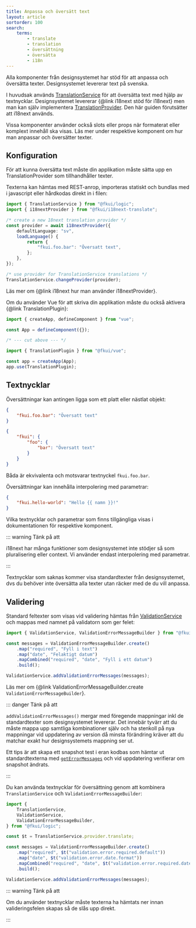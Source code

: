```yaml
---
title: Anpassa och översätt text
layout: article
sortorder: 100
search:
    terms:
        - translate
        - translation
        - översättning
        - översätta
        - i18n
---
```


Alla komponenter från designsystemet har stöd för att anpassa och översätta texter.
Designsystemet levererar text på svenska.

I huvudsak används [TranslationService][TranslationService] för att översätta text med hjälp av textnycklar.
Designsystemet levererar {@link i18next stöd för i18next} men man kan själv implementera [TranslationProvider][TranslationProvider].
Den här guiden förutsätter att i18next används.

Vissa komponenter använder också slots eller props när formaterat eller komplext innehåll ska visas.
Läs mer under respektive komponent om hur man anpassar och översätter texter.

## Konfiguration

För att kunna översätta text måste din applikation måste sätta upp en TranslationProvider som tillhandhåller texter.

Texterna kan hämtas med REST-anrop, importeras statiskt och bundlas med i javascript eller hårdkodas direkt in i filen:

```ts
import { TranslationService } from "@fkui/logic";
import { i18nextProvider } from "@fkui/i18next-translate";

/* create a new 18next translation provider */
const provider = await i18nextProvider({
    defaultLanguage: "sv",
    loadLanguage() {
        return {
            "fkui.foo.bar": "Översatt text",
        };
    },
});

/* use provider for TranslationService translations */
TranslationService.changeProvider(provider);
```

Läs mer om {@link i18next hur man använder i18nextProvider}.

Om du använder Vue för att skriva din applikation måste du också aktivera {@link TranslationPlugin}:

```ts
import { createApp, defineComponent } from "vue";

const App = defineComponent({});

/* --- cut above --- */

import { TranslationPlugin } from "@fkui/vue";

const app = createApp(App);
app.use(TranslationPlugin);
```

## Textnycklar

Översättningar kan antingen ligga som ett platt eller nästlat objekt:

```json
{
    "fkui.foo.bar": "Översatt text"
}
```

```json
{
    "fkui": {
        "foo": {
            "bar": "Översatt text"
        }
    }
}
```

Båda är ekvivalenta och motsvarar textnyckel `fkui.foo.bar`.

Översättningar kan innehålla interpolering med parametrar:

```json
{
    "fkui.hello-world": "Hello {{ namn }}!"
}
```

Vilka textnycklar och parametrar som finns tillgängliga visas i dokumentationen för respektive komponent.

::: warning Tänk på att

i18next har många funktioner som designsystemet inte stödjer så som pluralisering eller context.
Vi använder endast interpolering med parametrar.

:::

Textnycklar som saknas kommer visa standardtexter från designsystemet, dvs du behöver inte översätta alla texter utan räcker med de du vill anpassa.

## Validering

Standard feltexter som visas vid validering hämtas från [ValidationService][ValidationService] och mappas med namnet på validatorn som ger felet:

```ts
import { ValidationService, ValidationErrorMessageBuilder } from "@fkui/logic";

const messages = ValidationErrorMessageBuilder.create()
    .map("required", "Fyll i text")
    .map("date", "Felaktigt datum")
    .mapCombined("required", "date", "Fyll i ett datum")
    .build();

ValidationService.addValidationErrorMessages(messages);
```

Läs mer om {@link ValidationErrorMessageBuilder.create `ValidationErrorMessageBuilder`}.

::: danger Tänk på att

`addValidationErrorMessages()` mergar med föregende mappningar inkl de standardtexter som designsystemet levererar.
Det innebär tyvärr att du måste mappa upp samtliga kombinationer själv och ha stenkoll på nya mappningar vid uppdatering av version då minsta förändring kräver att du matchar exakt hur designsystemets mappning ser ut.

Ett tips är att skapa ett snapshot test i eran kodbas som hämtar ut standardtexterna med [`getErrorMessages`][getErrorMessages] och vid uppdatering verifierar om snapshot ändrats.

:::

Du kan använda textnycklar för översättning genom att kombinera `TranslationService` och `ValidationErrorMessageBuilder`:

```ts
import {
    TranslationService,
    ValidationService,
    ValidationErrorMessageBuilder,
} from "@fkui/logic";

const $t = TranslationService.provider.translate;

const messages = ValidationErrorMessageBuilder.create()
    .map("required", $t("validation.error.required.default"))
    .map("date", $t("validation.error.date.format"))
    .mapCombined("required", "date", $t("validation.error.required.date"))
    .build();

ValidationService.addValidationErrorMessages(messages);
```

::: warning Tänk på att

Om du använder textnycklar måste texterna ha hämtats ner innan valideringsfelen skapas så de slås upp direkt.

:::

[getErrorMessages]: ../../logic/functions/getErrorMessages.html
[TranslationService]: ../../logic/variables/TranslationService.html
[TranslationProvider]: ../../logic/interfaces/TranslationProviderInterface.html
[ValidationService]: ../../logic/variables/ValidationService.html
